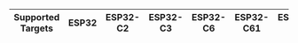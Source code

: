| Supported Targets | ESP32 | ESP32-C2 | ESP32-C3 | ESP32-C6 | ESP32-C61 | ESP32-S2 | ESP32-S3 |
| ----------------- | ----- | -------- | -------- | -------- | --------- | -------- | -------- |
